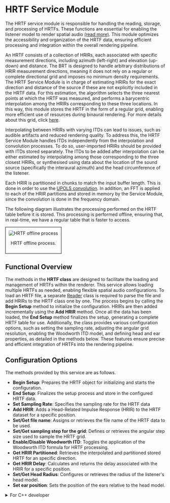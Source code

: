 # HRTF Service Module

The HRTF service module is responsible for handling the reading, storage, and processing of HRTFs. These functions are essential for enabling the listener model to render spatial audio [(read more)](../listener-models/hrtf-models/listener-acoustic-model-hrtf.md). This module optimizes the accessibility and organization of the HRTF data, ensuring efficient processing and integration within the overall rendering pipeline.

An HRTF consists of a collection of HRIRs, each associated with specific measurement directions, including azimuth (left-right) and elevation (up-down) and distance. The BRT is designed to handle arbitrary distributions of HRIR measurement directions, meaning it does not rely on a regular or complete directional grid and imposes no minimum density requirements. The HRTF Service Module is in charge of estimating HRIRs for the exact direction and distance of the source if these are not explicitly included in the HRTF data. For this estimation, the algorithm selects the three nearest points at which the HRTF was measured, and performs a barycentric interpolation among the HRIRs corresponding to these three locations. In this way, this module stores the HRTF in the form of a regular grid, enabling more efficient use of resources during binaural rendering. For more details about this grid, click [here](../../assets/technical-report/SONICOM_TR3.1_BRT%20REGULAR%20GRID%20DISTRIBUTION%20OF%20POINTS%20IN%20THE%20SPHERE%20USED%20BY%20THE%20BRT.pdf). 


Interpolating between HRIRs with varying ITDs can lead to issues, such as audible artifacts and reduced rendering quality. To address this, the HRTF Service Module handles ITDs independently from the interpolation and convolution processes. To do so, user-imported HRIRs should be provided with ITDs stored separately. The ITDs to be added after interpolation can be either estimated by interpolating among those corresponding to the three closest HRIRs, or synthesised using data about the location of the sound source (specifically the interaural azimuth) and the head circumference of the listener.

Each HRIR is partitioned in chunks to match the input buffer length. This is done in order to use the  [UPOLS convolution](../processing-modules/uniform-partitioned-convolution.md). In addition, an FFT is applied to each of the HRIR partitions and stored in memory by the Service Module, since the convolution is done in the frequency domain.

The following diagram illustrates the processing performed on the HRTF table before it is stored. This processing is performed offline, ensuring that, in real-time, we have a regular table that is faster to access.

<div style="border: 1px solid #000; padding: 10px; display: inline-block;">
    <img src="/BRT-Documentation/assets/HRTF_offlineProcess.png" alt="HRTF offline process" style="display: block; margin: 0 auto;">
    <p style="text-align: center;">HRTF offline process.</p>
</div>

<!--
## Architecture

<div style="border: 1px solid #000; padding: 10px; display: inline-block;">
    <img src="/BRT-Documentation/assets/sysmldiagrams/none.png" alt="HRTF offline process" style="display: block; margin: 0 auto;">
    <p style="text-align: center;">HRTF class diagram.</p>
</div>
-->

## Functional Overview

The methods in the **HRTF class** are designed to facilitate the loading and management of HRTFs within the renderer. This service allows loading multiple HRTFs as needed, enabling flexible spatial audio configurations. To load an HRTF file, a separate [Reader](../readers/index.md) class is required to parse the file and add HRIRs to the HRTF class one by one. The process begins by calling the **Begin Setup** method to initialize the configuration. HRIRs are then added incrementally using the **Add HRIR** method. Once all the data has been loaded, the **End Setup** method finalizes the setup, generating a complete HRTF table for use. Additionally, the class provides various configuration options, such as setting the sampling rate, adjusting the angular grid resolution, enabling the Woodworth ITD model, and defining head and ear properties, as detailed in the methods below. These features ensure precise and efficient integration of HRTFs into the rendering pipeline.


## Configuration Options

The methods provided by this service are as follows.

- **Begin Setup**: Prepares the HRTF object for initializing and starts the configuration.
- **End Setup**: Finalizes the setup process and store in the configured HRTF data.
- **Set Sampling Rate**:  Specifies the sampling rate for the HRTF data
- **Add HRIR**: Adds a Head-Related Impulse Response (HRIR) to the HRTF dataset for a specific position.
- **Set/Get file name**: Assigns or retrieves the file name of the HRTF data to be used.
- **Set/Get sampling step for the grid**: Defines or retrieves the angular step size used to sample the HRTF grid.
- **Enable/Disable Woodworth ITD**: Toggles the application of the Woodworth ITD formula for HRTF processing.
- **Get HRIR Partitioned**: Retrieves  the interpolated and partitioned stored HRTF for an specific direction.
- **Get HRIR Delay**: Calculates and returns the delay associated with the HRIR for a specific position.
- **Set/Get Head Radius**: Configures or retrieves the radius of the listener's head model.
- **Set ear position**: Sets the position of the ears relative to the head model.

<details>
<summary>For C++ developer</summary>

<ul>
<li><strong>File</strong>: /include/LServiceModules/HRTF.hpp</li>
<li><strong>Class name</strong>: CHRTF</li>
<li><strong>Inheritance</strong>: CServicesBase</li>
<li><strong>Namespace</strong>: BRTServices</li>
</ul> 

<h2>Class inheritance diagram</h2>
<div style="border: 1px solid #000; padding: 10px; display: inline-block;">
    <img src="/BRT-Documentation/assets/sysmldiagrams/none.png" alt="HRTF Class diagram" style="display: block; margin: 0 auto;">
    <p style="text-align: center;">HRTF Class diagram.</p>
</div>
<br>

<h2>How to instantiate and load</h2>


```cpp
// Assuming SOFA_FILEPATH contains the SOFA filename including the path
std::shared_ptr<BRTServices::CHRTF> hrtf = std::make_shared<BRTServices::CHRTF>();
bool hrtfSofaLoaded = AppUtils::LoadSofaFile(SOFA_FILEPATH, hrtf);        
    if (!hrtfSofaLoaded) {
        // ERROR
    }
```

<h2>How to connect it to a listener</h2>

```cpp
// Assuming that the ID of this listener is contained in _listenerID and 
// that the HRTF is already lsuccessfuly loaded into hrtf.
std::shared_ptr<BRTBase::CListener> listener = brtManager->GetListener(listenerID);
listener->SetHRTF(hrtf);
```


<h2>Public methods</h2>

```cpp
int32_t GetHRIRLength() const
void SetGridSamplingStep(int _samplingStep) 
int GetGridSamplingStep() 

bool BeginSetup(int32_t _HRIRLength, BRTServices::TEXTRAPOLATION_METHOD _extrapolationMethod) override 
void AddHRTFTable(T_HRTFTable&& newTable)
void AddHRIR(double _azimuth, double _elevation, double _distance, Common::CVector3 listenerPosition, THRIRStruct&& newHRIR) override 
bool EndSetup() override 

void EnableWoodworthITD() 
void DisableWoodworthITD() 
bool IsWoodworthITDEnabled() 

const std::vector<CMonoBuffer<float>> GetHRIRPartitioned(Common::T_ear ear, float _azimuth, float _elevation, bool runTimeInterpolation, const Common::CTransform& /* _listenerLocation*/ ) const override
THRIRPartitionedStruct GetHRIRDelay(Common::T_ear ear, float _azimuthCenter, float _elevationCenter, bool runTimeInterpolation,	Common::CTransform& _listenerLocation) 
const int32_t GetHRIRNumberOfSubfilters() const 
const int32_t GetHRIRSubfilterLength() const override 
bool IsHRTFLoaded()
float GetHRTFDistanceOfMeasurement() override 

void SetTitle(std::string _title) override 
void SetDatabaseName(std::string _databaseName) override 
void SetListenerShortName(std::string _listenerShortName) override 

void SetFilename(std::string _fileName) override 
std::string GetFilename() override 

void SetHeadRadius(float _headRadius) override
float GetHeadRadius() override 

void SetEarPosition(Common::T_ear _ear, Common::CVector3 _earPosition) override 
void SetCranialGeometryAsDefault() override 
Common::CVector3 GetEarLocalPosition(Common::T_ear _ear) 

void SetSamplingRate(int _samplingRate) 

```

</details>



